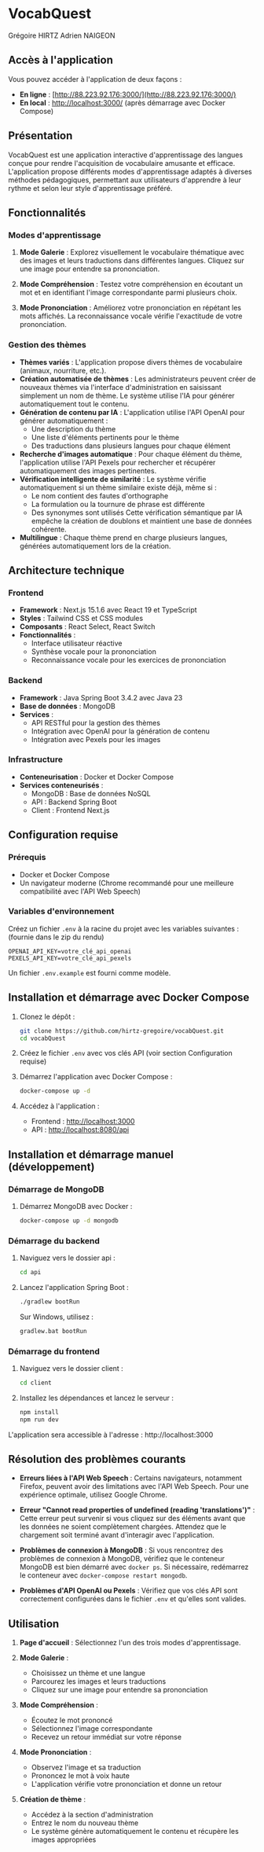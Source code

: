 # VocabQuest
Grégoire HIRTZ
Adrien NAIGEON

## Accès à l'application

Vous pouvez accéder à l'application de deux façons :
- **En ligne** : [http://88.223.92.176:3000/](http://88.223.92.176:3000/)
- **En local** : [http://localhost:3000/](http://localhost:3000/) (après démarrage avec Docker Compose)

## Présentation

VocabQuest est une application interactive d'apprentissage des langues conçue pour rendre l'acquisition de vocabulaire amusante et efficace. L'application propose différents modes d'apprentissage adaptés à diverses méthodes pédagogiques, permettant aux utilisateurs d'apprendre à leur rythme et selon leur style d'apprentissage préféré.

## Fonctionnalités

### Modes d'apprentissage

1. **Mode Galerie** : Explorez visuellement le vocabulaire thématique avec des images et leurs traductions dans différentes langues. Cliquez sur une image pour entendre sa prononciation.

2. **Mode Compréhension** : Testez votre compréhension en écoutant un mot et en identifiant l'image correspondante parmi plusieurs choix.

3. **Mode Prononciation** : Améliorez votre prononciation en répétant les mots affichés. La reconnaissance vocale vérifie l'exactitude de votre prononciation.

### Gestion des thèmes

- **Thèmes variés** : L'application propose divers thèmes de vocabulaire (animaux, nourriture, etc.).
- **Création automatisée de thèmes** : Les administrateurs peuvent créer de nouveaux thèmes via l'interface d'administration en saisissant simplement un nom de thème. Le système utilise l'IA pour générer automatiquement tout le contenu.
- **Génération de contenu par IA** : L'application utilise l'API OpenAI pour générer automatiquement :
  - Une description du thème
  - Une liste d'éléments pertinents pour le thème
  - Des traductions dans plusieurs langues pour chaque élément
- **Recherche d'images automatique** : Pour chaque élément du thème, l'application utilise l'API Pexels pour rechercher et récupérer automatiquement des images pertinentes.
- **Vérification intelligente de similarité** : Le système vérifie automatiquement si un thème similaire existe déjà, même si :
  - Le nom contient des fautes d'orthographe
  - La formulation ou la tournure de phrase est différente
  - Des synonymes sont utilisés
  Cette vérification sémantique par IA empêche la création de doublons et maintient une base de données cohérente.
- **Multilingue** : Chaque thème prend en charge plusieurs langues, générées automatiquement lors de la création.

## Architecture technique

### Frontend
- **Framework** : Next.js 15.1.6 avec React 19 et TypeScript
- **Styles** : Tailwind CSS et CSS modules
- **Composants** : React Select, React Switch
- **Fonctionnalités** :
  - Interface utilisateur réactive
  - Synthèse vocale pour la prononciation
  - Reconnaissance vocale pour les exercices de prononciation

### Backend
- **Framework** : Java Spring Boot 3.4.2 avec Java 23
- **Base de données** : MongoDB
- **Services** :
  - API RESTful pour la gestion des thèmes
  - Intégration avec OpenAI pour la génération de contenu
  - Intégration avec Pexels pour les images

### Infrastructure
- **Conteneurisation** : Docker et Docker Compose
- **Services conteneurisés** :
  - MongoDB : Base de données NoSQL
  - API : Backend Spring Boot
  - Client : Frontend Next.js

## Configuration requise

### Prérequis
- Docker et Docker Compose
- Un navigateur moderne (Chrome recommandé pour une meilleure compatibilité avec l'API Web Speech)

### Variables d'environnement
Créez un fichier `.env` à la racine du projet avec les variables suivantes : (fournie dans le zip du rendu)
```
OPENAI_API_KEY=votre_clé_api_openai
PEXELS_API_KEY=votre_clé_api_pexels
```

Un fichier `.env.example` est fourni comme modèle.

## Installation et démarrage avec Docker Compose

1. Clonez le dépôt :
   ```bash
   git clone https://github.com/hirtz-gregoire/vocabQuest.git
   cd vocabQuest
   ```

2. Créez le fichier `.env` avec vos clés API (voir section Configuration requise)

3. Démarrez l'application avec Docker Compose :
   ```bash
   docker-compose up -d
   ```

4. Accédez à l'application :
   - Frontend : [http://localhost:3000](http://localhost:3000)
   - API : [http://localhost:8080/api](http://localhost:8080/api)

## Installation et démarrage manuel (développement)

### Démarrage de MongoDB

1. Démarrez MongoDB avec Docker :
   ```bash
   docker-compose up -d mongodb
   ```

### Démarrage du backend

1. Naviguez vers le dossier api :
   ```bash
   cd api
   ```

2. Lancez l'application Spring Boot :
   ```bash
   ./gradlew bootRun
   ```
   
   Sur Windows, utilisez :
   ```bash
   gradlew.bat bootRun
   ```

### Démarrage du frontend

1. Naviguez vers le dossier client :
   ```bash
   cd client
   ```

2. Installez les dépendances et lancez le serveur :
   ```bash
   npm install
   npm run dev
   ```

L'application sera accessible à l'adresse : http://localhost:3000

## Résolution des problèmes courants

- **Erreurs liées à l'API Web Speech** : Certains navigateurs, notamment Firefox, peuvent avoir des limitations avec l'API Web Speech. Pour une expérience optimale, utilisez Google Chrome.
  
- **Erreur "Cannot read properties of undefined (reading 'translations')"** : Cette erreur peut survenir si vous cliquez sur des éléments avant que les données ne soient complètement chargées. Attendez que le chargement soit terminé avant d'interagir avec l'application.

- **Problèmes de connexion à MongoDB** : Si vous rencontrez des problèmes de connexion à MongoDB, vérifiez que le conteneur MongoDB est bien démarré avec `docker ps`. Si nécessaire, redémarrez le conteneur avec `docker-compose restart mongodb`.

- **Problèmes d'API OpenAI ou Pexels** : Vérifiez que vos clés API sont correctement configurées dans le fichier `.env` et qu'elles sont valides.

## Utilisation

1. **Page d'accueil** : Sélectionnez l'un des trois modes d'apprentissage.

2. **Mode Galerie** :
   - Choisissez un thème et une langue
   - Parcourez les images et leurs traductions
   - Cliquez sur une image pour entendre sa prononciation

3. **Mode Compréhension** :
   - Écoutez le mot prononcé
   - Sélectionnez l'image correspondante
   - Recevez un retour immédiat sur votre réponse

4. **Mode Prononciation** :
   - Observez l'image et sa traduction
   - Prononcez le mot à voix haute
   - L'application vérifie votre prononciation et donne un retour

5. **Création de thème** :
   - Accédez à la section d'administration
   - Entrez le nom du nouveau thème
   - Le système génère automatiquement le contenu et récupère les images appropriées

